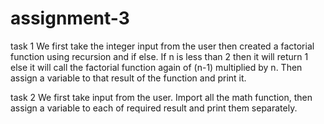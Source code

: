 # assignment-3

task 1
We  first take the integer input from the user 
then created a factorial function using recursion and if else. 
If n is less than 2 then it will return 1 
else it will call the factorial function again of (n-1) multiplied by n.
Then assign a variable to that result of the function and print it.

task 2
We first take input from the user.
Import all the math function,
then assign a variable to each of required result and print them separately.

